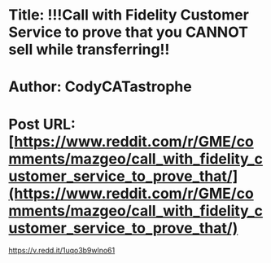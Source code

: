 # Title: !!!Call with Fidelity Customer Service to prove that you CANNOT sell while transferring!!
# Author: CodyCATastrophe
# Post URL: [https://www.reddit.com/r/GME/comments/mazgeo/call_with_fidelity_customer_service_to_prove_that/](https://www.reddit.com/r/GME/comments/mazgeo/call_with_fidelity_customer_service_to_prove_that/)


https://v.redd.it/1uqo3b9wlno61